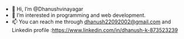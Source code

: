 - 👋 Hi, I’m @Dhanushvinayagar
- 👀 I’m interested in programming and web development.
- 📫 You can reach me through dhanush22092002@gmail.com and Linkedin profile :https://www.linkedin.com/in/dhanush-k-873523239




<!---
Dhanushvinayagar/Dhanushvinayagar is a ✨ special ✨ repository because its `README.md` (this file) appears on your GitHub profile.
You can click the Preview link to take a look at your changes.
--->
